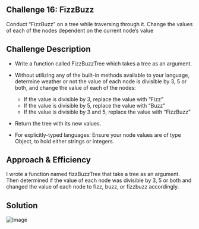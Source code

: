 ## Challenge 16: FizzBuzz
Conduct “FizzBuzz” on a tree while traversing through it. Change the values of each of the nodes dependent on the current node’s value

## Challenge Description
- Write a function called FizzBuzzTree which takes a tree as an argument.

- Without utilizing any of the built-in methods available to your language, determine weather or not the value of each node is divisible by 3, 5 or both, and change the value of each of the nodes:
  - If the value is divisible by 3, replace the value with “Fizz”
  - If the value is divisible by 5, replace the value with “Buzz”
  - If the value is divisible by 3 and 5, replace the value with “FizzBuzz”

- Return the tree with its new values.

- For explicitly-typed languages: Ensure your node values are of type Object, to hold either strings or integers.

## Approach & Efficiency
I wrote a function named fizzBuzzTree that take a tree as an argument.  Then determined if the value of each node was divisible by 3, 5 or both and changed the value of each node to fizz, buzz, or fizzbuzz accordingly.

## Solution
![Image](../../assets/CC16.jpg)